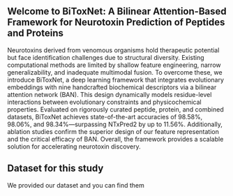 ## Welcome to BiToxNet: A Bilinear Attention-Based Framework for Neurotoxin Prediction of Peptides and Proteins
Neurotoxins derived from venomous organisms hold therapeutic potential but face identification challenges due to structural diversity. Existing computational methods are limited by shallow feature engineering, narrow generalizability, and inadequate multimodal fusion. To overcome these, we introduce BiToxNet, a deep learning framework that integrates evolutionary embeddings with nine handcrafted biochemical descriptors via a bilinear attention network (BAN). This design dynamically models residue-level interactions between evolutionary constraints and physicochemical properties. Evaluated on rigorously curated peptide, protein, and combined datasets, BiToxNet achieves state-of-the-art accuracies of 98.58\%, 98.06\%, and 98.34\%—surpassing NTxPred2 by up to 11.56\%. Additionally, ablation studies confirm the superior design of our feature representation and the critical efficacy of BAN. Overall, the framework provides a scalable solution for accelerating neurotoxin discovery.
## Dataset for this study
We provided our dataset and you can find them 
